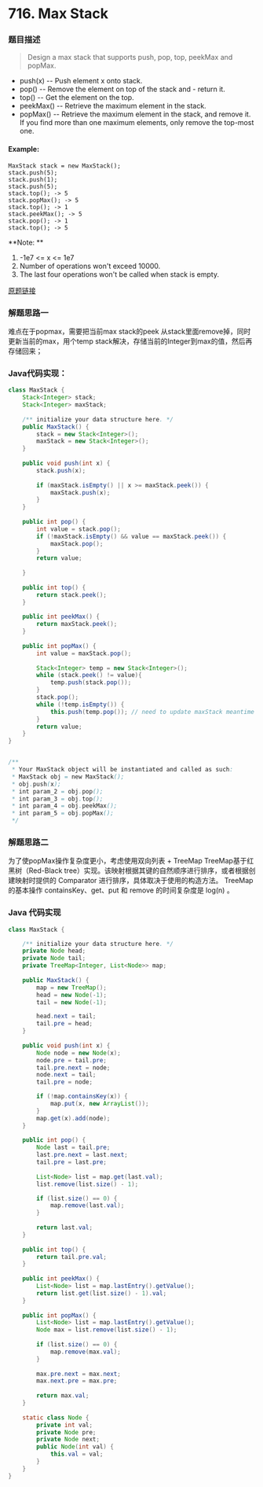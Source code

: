 # 716. Max Stack

### 题目描述

> Design a max stack that supports push, pop, top, peekMax and popMax.
- push(x) -- Push element x onto stack.
- pop() -- Remove the element on top of the stack and - return it.
- top() -- Get the element on the top.
- peekMax() -- Retrieve the maximum element in the stack.
- popMax() -- Retrieve the maximum element in the stack, and remove it. If you find more than one maximum elements, only remove the top-most one.

#### Example:
    MaxStack stack = new MaxStack();
    stack.push(5); 
    stack.push(1);
    stack.push(5);
    stack.top(); -> 5
    stack.popMax(); -> 5
    stack.top(); -> 1
    stack.peekMax(); -> 5
    stack.pop(); -> 1
    stack.top(); -> 5


**Note: **
1. -1e7 <= x <= 1e7
2. Number of operations won't exceed 10000.
3. The last four operations won't be called when stack is empty.

[原题链接](https://leetcode.com/problems/max-stack/)

### 解题思路一
难点在于popmax，需要把当前max stack的peek 从stack里面remove掉，同时更新当前的max，用个temp stack解决，存储当前的Integer到max的值，然后再存储回来；

### Java代码实现：

```java
class MaxStack {
    Stack<Integer> stack;
    Stack<Integer> maxStack;
    
    /** initialize your data structure here. */
    public MaxStack() {
        stack = new Stack<Integer>();
        maxStack = new Stack<Integer>();
    }
    
    public void push(int x) {
        stack.push(x);
        
        if (maxStack.isEmpty() || x >= maxStack.peek()) {
            maxStack.push(x);
        } 
    }
    
    public int pop() {
        int value = stack.pop();
        if (!maxStack.isEmpty() && value == maxStack.peek()) {
            maxStack.pop();
        }
        return value;
    
    }
    
    public int top() {
        return stack.peek();
    }
    
    public int peekMax() {
        return maxStack.peek();
    }
    
    public int popMax() {
        int value = maxStack.pop();
        
        Stack<Integer> temp = new Stack<Integer>();
        while (stack.peek() != value){
            temp.push(stack.pop());
        }
        stack.pop();
        while (!temp.isEmpty()) {
            this.push(temp.pop()); // need to update maxStack meantime
        }
        return value;
    }
}


/**
 * Your MaxStack object will be instantiated and called as such:
 * MaxStack obj = new MaxStack();
 * obj.push(x);
 * int param_2 = obj.pop();
 * int param_3 = obj.top();
 * int param_4 = obj.peekMax();
 * int param_5 = obj.popMax();
 */
```

### 解题思路二
为了使popMax操作复杂度更小，考虑使用双向列表 + TreeMap
TreeMap基于红黑树（Red-Black tree）实现。该映射根据其键的自然顺序进行排序，或者根据创建映射时提供的 Comparator 进行排序，具体取决于使用的构造方法。
TreeMap的基本操作 containsKey、get、put 和 remove 的时间复杂度是 log(n) 。

### Java 代码实现
```java
class MaxStack {

    /** initialize your data structure here. */
    private Node head;
    private Node tail;
    private TreeMap<Integer, List<Node>> map;
    
    public MaxStack() {
        map = new TreeMap();
        head = new Node(-1);
        tail = new Node(-1);

        head.next = tail;
        tail.pre = head;
    }
    
    public void push(int x) {
        Node node = new Node(x);
        node.pre = tail.pre;
        tail.pre.next = node;
        node.next = tail;
        tail.pre = node;

        if (!map.containsKey(x)) {
            map.put(x, new ArrayList());
        }
        map.get(x).add(node);
    }
    
    public int pop() {
        Node last = tail.pre;
        last.pre.next = last.next;
        tail.pre = last.pre;
        
        List<Node> list = map.get(last.val);
        list.remove(list.size() - 1);

        if (list.size() == 0) {
            map.remove(last.val);
        }
        
        return last.val;
    }
    
    public int top() {
        return tail.pre.val;
    }
    
    public int peekMax() {
        List<Node> list = map.lastEntry().getValue();
        return list.get(list.size() - 1).val;    
    }
    
    public int popMax() {
        List<Node> list = map.lastEntry().getValue();
        Node max = list.remove(list.size() - 1);
        
        if (list.size() == 0) {
            map.remove(max.val);
        }
        
        max.pre.next = max.next;
        max.next.pre = max.pre;
        
        return max.val;
    }
    
    static class Node {
        private int val;
        private Node pre;
        private Node next;
        public Node(int val) {
            this.val = val;
        }
    }
}

```



